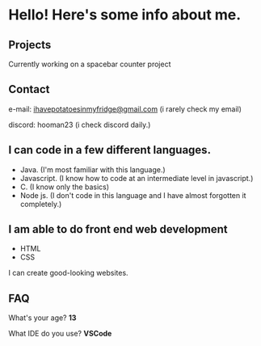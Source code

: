 # Hello! Here's some info about me.

## Projects

Currently working on a spacebar counter project

## Contact

e-mail: ihavepotatoesinmyfridge@gmail.com (i rarely check my email)

discord: hooman23 (i check discord daily.)

## I can code in a few different languages.

* Java. (I'm most familiar with this language.)
* Javascript. (I know how to code at an intermediate level in javascript.)
* C. (I know only the basics)
* Node js. (I don't code in this language and I have almost forgotten it completely.)

## I am able to do front end web development

* HTML
* CSS

I can create good-looking websites.

## FAQ

What's your age? **13**

What IDE do you use? **VSCode**

